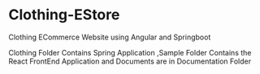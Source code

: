 # Clothing-EStore
Clothing ECommerce Website using Angular and Springboot

Clothing Folder Contains Spring Application
,Sample Folder Contains the React FrontEnd Application and
Documents are in Documentation Folder
